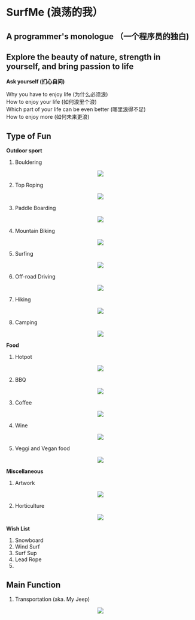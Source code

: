 # SurfMe (浪荡的我）
## A programmer's monologue （一个程序员的独白)
## Explore the beauty of nature, strength in yourself, and bring passion to life

**Ask yourself (扪心自问)**

Why you have to enjoy life (为什么必须浪) <br />
How to enjoy your life (如何浪里个浪) <br />
Which part of your life can be even better (哪里浪得不足) <br />
How to enjoy more (如何未来更浪) <br />

## Type of Fun
**Outdoor sport**

1. Bouldering
<p align="center">
  <img src="/Figure/Bouldering.gif">
</p>

2. Top Roping
<p align="center">
  <img src="/Figure/TopRoping.gif">
</p>

3. Paddle Boarding
<p align="center">
  <img src="/Figure/PaddleBoarding.gif">
</p>

4. Mountain Biking
<p align="center">
  <img src="/Figure/MTB.gif">
</p>

5. Surfing
<p align="center">
  <img src="/Figure/Surfing.gif">
</p>

6. Off-road Driving
<p align="center">
  <img src="/Figure/Offroad.gif">
</p>

7. Hiking
<p align="center">
  <img src="/Figure/Hiking.gif">
</p>

8. Camping
<p align="center">
  <img src="/Figure/Camping.gif">
</p>
   
**Food**
1. Hotpot
<p align="center">
  <img src="/Figure/Hotpot.gif">
</p>

2. BBQ
<p align="center">
  <img src="/Figure/BBQ.gif">
</p>

3. Coffee
<p align="center">
  <img src="/Figure/Coffee.gif">
</p>

4. Wine
<p align="center">
  <img src="/Figure/Wine.gif">
</p>

5. Veggi and Vegan food
<p align="center">
  <img src="/Figure/Veggi.gif">
</p>

**Miscellaneous**

1. Artwork
<p align="center">
  <img src="/Figure/Artwork.gif">
</p>

2. Horticulture
<p align="center">
  <img src="/Figure/Horticulutre.gif">
</p>


**Wish List**

1. Snowboard
2. Wind Surf
3. Surf Sup
4. Lead Rope
5. 


## Main Function

1. Transportation (aka. My Jeep)
<p align="center">
  <img src="/Figure/MyJeep.gif">
</p>



